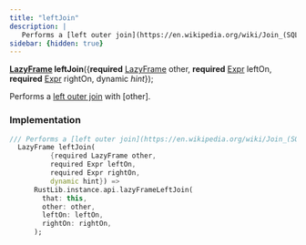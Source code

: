 ```yaml
---
title: "leftJoin"
description: |
   Performs a [left outer join](https://en.wikipedia.org/wiki/Join_(SQL)#Left_outer_join) with [other].
sidebar: {hidden: true}
---
```

<span class="dart-code"><strong>[LazyFrame] leftJoin</strong>({<span class="nobr"><strong>required</strong> [LazyFrame] other</span>, <span class="nobr"><strong>required</strong> [Expr] leftOn</span>, <span class="nobr"><strong>required</strong> [Expr] rightOn</span>, <span class="nobr">dynamic <i>hint</i></span>});</span>

 Performs a [left outer join](https://en.wikipedia.org/wiki/Join_(SQL)#Left_outer_join) with [other].
### Implementation
```dart
/// Performs a [left outer join](https://en.wikipedia.org/wiki/Join_(SQL)#Left_outer_join) with [other].
  LazyFrame leftJoin(
          {required LazyFrame other,
          required Expr leftOn,
          required Expr rightOn,
          dynamic hint}) =>
      RustLib.instance.api.lazyFrameLeftJoin(
        that: this,
        other: other,
        leftOn: leftOn,
        rightOn: rightOn,
      );
```

[LazyFrame]: /reference/classes/lazyframe/
[Expr]: /reference/classes/expr/
